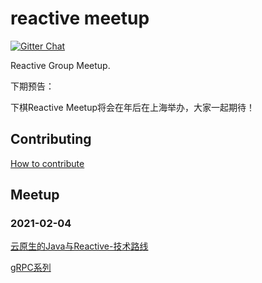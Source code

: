 # reactive meetup

[![Gitter Chat](https://badges.gitter.im/Join%20Chat.svg)](https://groups.google.com/g/reactive-group)

Reactive Group Meetup.

下期预告：

下棋Reactive Meetup将会在年后在上海举办，大家一起期待！

## Contributing

[How to contribute](./CONTRIBUTING.md)  

## Meetup

### 2021-02-04

[云原生的Java与Reactive-技术路线](./202102/slides/)

[gRPC系列](./202102/slides/)
